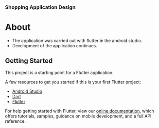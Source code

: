 ### Shopping Application Design

# About
<ul>
  <li>The application was carried out with flutter in the android studio.</li>
  <li>Development of the application continues.</li>

</ul>

## Getting Started

This project is a starting point for a Flutter application.

A few resources to get you started if this is your first Flutter project:

* [Android Studio]
* [Dart]
* [Flutter]

For help getting started with Flutter, view our
[online documentation](https://flutter.dev/docs), which offers tutorials,
samples, guidance on mobile development, and a full API reference.



[Android Studio]: <https://developer.android.com/studio>
[Dart]: <https://dart.dev//>
[Flutter]: <https://flutter.dev/docs/get-started/codelab/>

